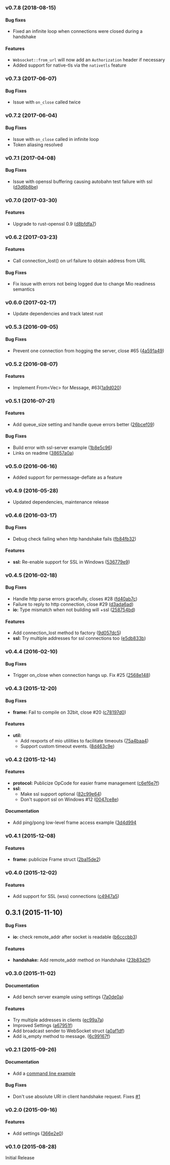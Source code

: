 <a name="v0.7.8"></a>
### v0.7.8 (2018-08-15)


#### Bug fixes

*   Fixed an infinite loop when connections were closed during a handshake


#### Features
*   `Websocket::from_url` will now add an `Authorization` header if necessary
*   Added support for native-tls via the `nativetls` feature


<a name="v0.7.3"></a>
### v0.7.3 (2017-06-07)


#### Bug Fixes

*   Issue with `on_close` called twice


<a name="v0.7.2"></a>
### v0.7.2 (2017-06-04)


#### Bug Fixes

*   Issue with `on_close` called in infinite loop
*   Token aliasing resolved



<a name="v0.7.1"></a>
### v0.7.1 (2017-04-08)


#### Bug Fixes

*   Issue with openssl buffering causing autobahn test failure with ssl ([d3d6b8be](d3d6b8be))



<a name="v0.7.0"></a>
### v0.7.0 (2017-03-30)

#### Features

*   Upgrade to rust-openssl 0.9 ([d8bfdfa7](d8bfdfa7))


<a name="v0.6.1"></a>
### v0.6.2 (2017-03-23)

#### Features

*   Call connection_lost() on url failure to obtain address from URL

#### Bug Fixes

*  Fix issue with errors not being logged due to change Mio readiness semantics


<a name="v0.6.0"></a>
### v0.6.0 (2017-02-17)
* Update dependencies and track latest rust


<a name="v0.5.3"></a>
### v0.5.3 (2016-09-05)

#### Bug Fixes

*   Prevent one connection from hogging the server, close #65 ([4a591a49](4a591a49))

<a name="v0.5.2"></a>
### v0.5.2 (2016-08-07)

#### Features

*   Implement From<Vec<u8>> for Message, #63([1a9d020](1a9d020))


<a name="v0.5.1"></a>
### v0.5.1 (2016-07-21)

#### Features

*   Add queue_size setting and handle queue errors better ([26bcef09](26bcef09))

#### Bug Fixes

*   Build error with ssl-server example ([1b8e5c96](1b8e5c96))
*   Links on readme ([38657a0a](38657a0a))


<a name="v0.5.0"></a>
### v0.5.0 (2016-06-16)

* Added support for permessage-deflate as a feature

<a name="v0.4.9"></a>
### v0.4.9 (2016-05-28)

* Updated dependencies, maintenance release

<a name="v0.4.6"></a>
### v0.4.6 (2016-03-17)

#### Bug Fixes

*   Debug check failing when http handshake fails ([fb84fb32](fb84fb32))

#### Features
* **ssl:** Re-enable support for SSL in Windows ([536779e9](536779e9))



<a name="v0.4.5"></a>
### v0.4.5 (2016-02-18)


#### Bug Fixes

*   Handle http parse errors gracefully, closes #28 ([fd40ab7c](fd40ab7c))
*   Failure to reply to http connection, close #29 ([d3ada6ad](d3ada6ad))
* **io:**  Type mismatch when not building will +ssl ([258754bd](258754bd))

#### Features

*   Add connection_lost method to factory ([9d057dc5](9d057dc5))
* **ssl:**  Try multiple addresses for ssl connections too ([e5db833b](e5db833b))



<a name="v0.4.4"></a>
### v0.4.4 (2016-02-10)


#### Bug Fixes

*   Trigger on_close when connection hangs up. Fix #25 ([2568e148](2568e148))


<a name="0.4.3"></a>
### v0.4.3 (2015-12-20)


#### Bug Fixes

* **frame:**  Fail to compile on 32bit, close #20 ([c78197d0](c78197d0))

#### Features

* **util:**
  *  Add rexports of mio utilities to facilitate timeouts ([75a4baa4](75a4baa4))
  *  Support custom timeout events. ([8d463c9e](8d463c9e))



<a name="0.4.2"></a>
### v0.4.2 (2015-12-14)


#### Features

* **protocol:**  Publicize OpCode for easier frame management ([c6ef6e7f](c6ef6e7f))
* **ssl:**
  *  Make ssl support optional ([82c99e64](82c99e64))
  *  Don't support ssl on Windows #12 ([0047ce8e](0047ce8e))

#### Documentation

*   Add ping/pong low-level frame access example ([3d4d994](3d4d994)


<a name="0.4.1"></a>
### v0.4.1 (2015-12-08)


#### Features

* **frame:**  publicize Frame struct ([2ba15de2](2ba15de2))


<a name="0.4.0"></a>
### v0.4.0 (2015-12-02)


#### Features

*   Add support for SSL (wss) connections ([c4947a5](c4947a5))

<a name="0.3.1"></a>
## 0.3.1 (2015-11-10)


#### Bug Fixes

* **io:** check remote_addr after socket is readable ([b6cccbb3](b6cccbb3))

#### Features

* **handshake:**  Add remote_addr method on Handshake ([23b83d2f](23b83d2f))


<a name="0.3.0"></a>
### v0.3.0 (2015-11-02)


#### Documentation

*   Add bench server example using settings ([7a0de0a](7a0de0a))

#### Features

*   Try multiple addresses in clients ([ec99a7a](ec99a7a))
*   Improved Settings ([a67951f](a67951f))
*   Add broadcast sender to WebSocket struct ([a0af1df](a0af1df))
*   Add is_empty method to message. ([6c99167f](6c99167f))

<a name="0.2.1"></a>
### v0.2.1 (2015-09-26)


#### Documentation

*   Add a [command line example](https://github.com/housleyjk/ws-rs/blob/9fcafa19f974cf72581460a1e9f3b27e7201cd24/examples/cli.rs)

#### Bug Fixes

*   Don't use absolute URI in client handshake request. Fixes [#1](https://github.com/housleyjk/ws-rs/issues/1)

<a name="0.2.0"></a>
### v0.2.0 (2015-09-16)


#### Features

*   Add settings ([366e2e0](366e2e0))


<a name="0.1.0"></a>
### v0.1.0 (2015-08-28)
Initial Release
